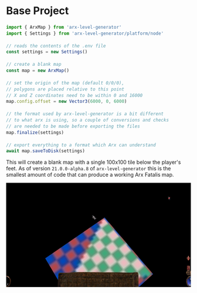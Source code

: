 # Base Project

```ts
import { ArxMap } from 'arx-level-generator'
import { Settings } from 'arx-level-generator/platform/node'

// reads the contents of the .env file
const settings = new Settings()

// create a blank map
const map = new ArxMap()

// set the origin of the map (default 0/0/0),
// polygons are placed relative to this point
// X and Z coordinates need to be within 0 and 16000
map.config.offset = new Vector3(6000, 0, 6000)

// the format used by arx-level-generator is a bit different
// to what arx is using, so a couple of conversions and checks
// are needed to be made before exporting the files
map.finalize(settings)

// export everything to a format which Arx can understand
await map.saveToDisk(settings)
```

This will create a blank map with a single 100x100 tile below the player's feet.
As of version `21.0.0-alpha.8` of `arx-level-generator` this is the smallest
amount of code that can produce a working Arx Fatalis map.

![how the base project looks](img/base-project.jpg?raw=true 'how the base project looks')
